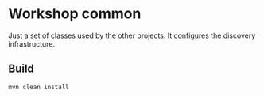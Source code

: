# Workshop common

Just a set of classes used by the other projects. It configures the discovery infrastructure. 


## Build

```
mvn clean install
```